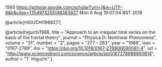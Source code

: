 1560
https://scholar.google.com/scholar?um=1&ie=UTF-8&lr&cites=1354973255148363927
Mon  6 Aug 19:07:04 BST 2018


@article{HIGUCHI1988277,

@article{higuchi1988,
title = "Approach to an irregular time series on the basis of the fractal theory",
journal = "Physica D: Nonlinear Phenomena",
volume = "31",
number = "2",
pages = "277 - 283",
year = "1988",
issn = "0167-2789",
doi = "https://doi.org/10.1016/0167-2789(88)90081-4",
url = "http://www.sciencedirect.com/science/article/pii/0167278988900814",
author = "T. Higuchi"
}






